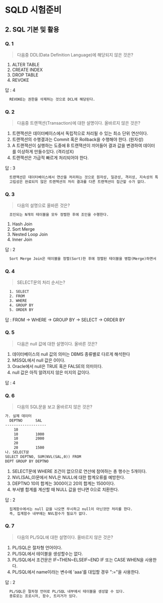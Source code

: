 # SQLD 시험준비
## 2. SQL 기본 및 활용

### Q. 1
> 다음중 DDL(Data Definition Language)에 해당되지 않은 것은?
  1. ALTER TABLE
  2. CREATE INDEX
  3. DROP TABLE
  4. REVOKE
  
답 : 4
```txt
  REVOKE는 권한을 삭제하는 것으로 DCL에 해당된다.
```
### Q. 2
> 다음중 트랜잭션(Transaction)에 대한 설명이다. 올바르지 않은 것은?
  1. 트랜잭션은 데이터베이스에서 독립적으로 처리될 수 있는 최소 단위 연산이다.
  2. 트랜잭션의 수행결과는 Commit 혹은 Rollback을 수행해야 한다. (원자성)
  3. A 트랜잭션이 실행하는 도중에 B 트랜잭션이 끼어들어 결과 값을 변경하여 데이터를 이상하게 만들수있다. (격리성X)
  4. 트랜잭션은 가급적 빠르게 처리되어야 한다. 
  
답 : 3
```txt
  트랜잭션은 데이터베이스에서 연산을 처리하는 것으로 원자성, 일관성, 격리성, 지속성의 특징을 가지며
  고립성은 완료되지 않은 트랜잭션의 처리 결과를 다른 트랜잭션이 접근할 수가 없다.
```
### Q. 3
> 다음의 설명으로 올바른 것은?

```txt
  조인되는 N개의 테이블을 모두 정렬한 후에 조인을 수행한다.
```

  1. Hash Join
  2. Sort Merge
  3. Nested Loop Join
  4. Inner Join
  
답 : 2
```txt
  Sort Merge Join은 테이블을 정렬(Sort)한 후에 정렬된 테이블을 병합(Merge)하면서 조인을 실행한다.
```

### Q. 4 
> SELECT문의 처리 순서는?
```txt
  1. SELECT
  2. FROM
  3. WHERE
  4. GROUP BY
  5. ORDER BY
```
답 : FROM -> WHERE -> GROUP BY -> SELECT -> ORDER BY

### Q. 5
> 다음은 null 값에 대한 설명이다. 올바른 것은?
  1. 데이터베이스의 null 값의 의미는 DBMS 종류별로 다르게 해석한다
  2. MSSQL에서 null 값은 0이다.
  3. Oracle에서 null은 TRUE 혹은 FALSE의 의미이다.
  4. null 값은 아직 알려지지 않은 미지의 값이다.
  
답 : 4

### Q. 6
> 다음의 SQL문을 보고 올바르지 않은 것은?
```txt
가. 실제 데이터
  DEPTNO      SAL
-------------------
    10         
    10        1000
    10        2000
    20        
    20        1500
나. SELECT문
SELECT DEPTNO, SUM(NVL(SAL,0)) FROM
DEPT GROUP BY DEPTNO
```
  1. SELECT문에 WHERE 조건이 없으므로 연산에 참여하는 총 행수는 5개이다.
  2. NVL(SAL,0)문에서 NVL은 NULL에 대한 합계오류를 예방한다.
  3. DEPTNO 10의 합계는 3000이고 20의 합계는 1500이다.
  4. 부서별 합계를 계산할 때 NULL 값을 만나면 0으로 치환한다.

답 : 2
```txt
  집계함수에서는 null 값을 나오면 무시하고 null이 아닌것만 처리를 한다. 
  즉, 집계함수 내부에는 NVL함수가 필요가 없다.
```

### Q. 7
> 다음의 PL/SQL에 대한 설명이다. 올바르지 않은 것은?
  1. PL/SQL은 절차형 언어이다.
  2. PL/SQL에서 테이블을 생성할수는 없다.
  3. PL/SQL에서 조건문은 IF~THEN~ELSEIF~END IF 또는 CASE WHEN을 사용한다.
  4. PL/SQL에서 name이라는 변수에 'aaa'를 대입할 경우 ":="을 사용한다.
  
답 : 2
```txt
  PL/SQL은 절차형 언어로 PL/SQL 내부에서 테이블을 생성할 수 있다.
  종류로는 프로시저, 함수, 트리거가 있다.
```

